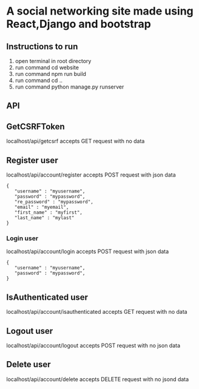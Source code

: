 # A social networking site made using React,Django and bootstrap

## Instructions to run
1. open terminal in root directory
2. run command cd website
3. run command npm run build
4. run command cd ..
5. run command python manage.py runserver

## API

## GetCSRFToken
localhost/api/getcsrf
accepts GET request with no data

## Register user
localhost/api/account/register
accepts POST request with json data
```
{
   "username" : "myusername",
   "password" : "mypassword",
   "re_password" : "mypassword",
   "email" : "myemail",
   "first_name" : "myfirst",
   "last_name" : "mylast"
} 
```

### Login user
localhost/api/account/login
accepts POST request with json data
```
{
   "username" : "myusername",
   "password" : "mypassword",
}
```

## IsAuthenticated user
localhost/api/account/isauthenticated
accepts GET request with no data

## Logout user
localhost/api/account/logout
accepts POST request with no json data

## Delete user
localhost/api/account/delete
accepts DELETE request with no jsond data
